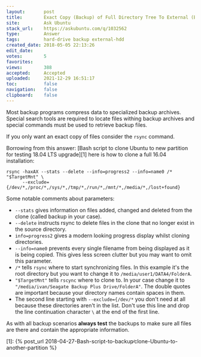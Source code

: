 ```yaml
---
layout:       post
title:        Exact Copy (Backup) of Full Directory Tree To External (Backup) Drive
site:         Ask Ubuntu
stack_url:    https://askubuntu.com/q/1032562
type:         Answer
tags:         hard-drive backup external-hdd
created_date: 2018-05-05 22:13:26
edit_date:    
votes:        5
favorites:    
views:        388
accepted:     Accepted
uploaded:     2021-12-29 16:51:17
toc:          false
navigation:   false
clipboard:    false
---
```


Most backup programs compress data to specialized backup archives. Special search tools are required to locate files withing backup archives and special commands must be used to retrieve backup files.

If you only want an exact copy of files consider the `rsync` command.

Borrowing from this answer: [Bash script to clone Ubuntu to new partition for testing 18.04 LTS upgrade][1] here is how to clone a full 16.04 installation:

``` 
rsync -haxAX --stats --delete --info=progress2 --info=name0 /* "$TargetMnt" \
      --exclude={/dev/*,/proc/*,/sys/*,/tmp/*,/run/*,/mnt/*,/media/*,/lost+found}

```

Some notable comments about parameters:

- `--stats` gives information on files added, changed and deleted from the clone (called backup in your case).
- `--delete` instructs rsync to delete files in the clone that no longer exist in the source directory.
- `info=progress2` gives a modern looking progress display whilst cloning directories.
- `--info=name0` prevents every single filename from being displayed as it is being copied. This gives less screen clutter but you may want to omit this parameter.
- `/*` tells `rsync` where to start synchronizing files. In this example it's the root directory but you want to change it to `/media/user1/DATA4/FolderA`.
- `"$TargetMnt"` tells `rscync` where to clone to. In your case change it to `"/media/ivan/Seagate Backup Plus Drive/FolderA"`. The double quotes are important because your directory names contain spaces in them.
- The second line starting with `--exclude={/dev/*` you don't need at all because these directories aren't in the list. Don't use this line and drop the line continuation character `\` at the end of the first line.

As with all backup scenarios **always test** the backups to make sure all files are there and contain the appropriate information.

  [1]: {% post_url 2018-04-27-Bash-script-to-backup∕clone-Ubuntu-to-another-partition %}
